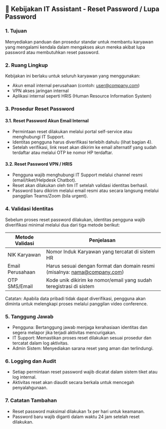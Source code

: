 ## 🔐 Kebijakan IT Assistant - Reset Password / Lupa Password

### 1. Tujuan
Menyediakan panduan dan prosedur standar untuk membantu karyawan yang mengalami kendala dalam mengakses akun mereka akibat lupa password atau membutuhkan reset password.

### 2. Ruang Lingkup
Kebijakan ini berlaku untuk seluruh karyawan yang menggunakan:
- Akun email internal perusahaan (contoh: user@company.com)
- VPN akses jaringan internal
- Aplikasi internal seperti HRIS (Human Resource Information System)

### 3. Prosedur Reset Password

#### 3.1. Reset Password Akun Email Internal
- Permintaan reset dilakukan melalui portal self-service atau menghubungi IT Support.
- Identitas pengguna harus diverifikasi terlebih dahulu (lihat bagian 4).
- Setelah verifikasi, link reset akan dikirim ke email alternatif yang sudah terdaftar atau melalui OTP ke nomor HP terdaftar.

#### 3.2. Reset Password VPN / HRIS
- Pengguna wajib menghubungi IT Support melalui channel resmi (email/tiket/Helpdesk Chatbot).
- Reset akan dilakukan oleh tim IT setelah validasi identitas berhasil.
- Password baru dikirim melalui email resmi atau secara langsung melalui panggilan Teams/Zoom (bila urgent).

### 4. Validasi Identitas
Sebelum proses reset password dilakukan, identitas pengguna wajib diverifikasi minimal melalui dua dari tiga metode berikut:

| Metode Validasi   | Penjelasan                                                                 |
|-------------------|---------------------------------------------------------------------------|
| NIK Karyawan      | Nomor Induk Karyawan yang tercatat di sistem HR                           |
| Email Perusahaan  | Harus sesuai dengan format dan domain resmi (misalnya: nama@company.com)  |
| OTP SMS/Email     | Kode unik dikirim ke nomor/email yang sudah teregistrasi di sistem        |

Catatan: Apabila data pribadi tidak dapat diverifikasi, pengguna akan diminta untuk melengkapi proses melalui panggilan video conference.

### 5. Tanggung Jawab
- Pengguna: Bertanggung jawab menjaga kerahasiaan identitas dan segera melapor jika terjadi aktivitas mencurigakan.
- IT Support: Memastikan proses reset dilakukan sesuai prosedur dan tercatat dalam log aktivitas.
- Admin Sistem: Menyediakan sarana reset yang aman dan terlindungi.

### 6. Logging dan Audit
- Setiap permintaan reset password wajib dicatat dalam sistem tiket atau log internal.
- Aktivitas reset akan diaudit secara berkala untuk mencegah penyalahgunaan.

### 7. Catatan Tambahan
- Reset password maksimal dilakukan 1x per hari untuk keamanan.
- Password baru wajib diganti dalam waktu 24 jam setelah reset dilakukan.